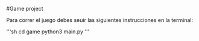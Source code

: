 #Game project

Para correr el juego debes seuir las siguientes instrucciones en la terminal:

'''sh
cd game
python3 main.py
'''

